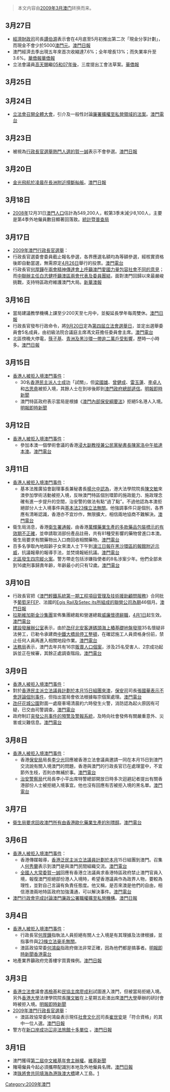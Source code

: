 > 本文内容由[2009年3月澳门](https://zh.wikipedia.org/wiki/2009年3月澳门)转换而来。


## 3月27日

  - [經濟財政司](../Page/經濟財政司.md "wikilink")司長[譚伯源](../Page/譚伯源.md "wikilink")表示會在4月底至5月初推出第二次「現金分享計劃」，而現金不會少於5000[澳門元](https://zh.wikipedia.org/wiki/澳門元 "wikilink")。[澳門日報](https://web.archive.org/web/20090330185902/http://www.macaodaily.com/html/2009-03/28/content_300539.htm)
  - 澳門經濟去季出現五年來首次收縮達7.6%；全年增長13%；而失業率升至3.6%。[華僑報](http://www.vakiodaily.com/index.php?tn=viewer&ncid=1&dt=&nid=143292)[華僑報](http://www.vakiodaily.com/index.php?tn=viewer&ncid=1&dt=&nid=143273)
  - 立法會議員[高天賜](../Page/高天賜.md "wikilink")繼[05和](../Page/2005年.md "wikilink")[07年後](../Page/2007年.md "wikilink")，三度提出工會法草案。[華僑報](http://www.vakiodaily.com/index.php?tn=viewer&ncid=1&dt=&nid=143263)

## 3月25日

## 3月24日

  - [立法會召開全體大會](https://zh.wikipedia.org/wiki/立法會 "wikilink")，引介及一般性討論[廉署擴權至私營領域的法案](https://zh.wikipedia.org/wiki/廉署 "wikilink")。[澳門電台](http://www.tdm.com.mo/c_radio/news/index.php?id=97332)

## 3月23日

  - 被視為[行政長官選舉熱門人選的](https://zh.wikipedia.org/wiki/2009年澳門行政長官選舉 "wikilink")[賀一誠](../Page/賀一誠.md "wikilink")表示不會參選。[澳門日報](https://web.archive.org/web/20090327071722/http://www.macaodaily.com/html/2009-03/24/content_299097.htm)

## 3月20日

  - [金光飛航於凌晨在](https://zh.wikipedia.org/wiki/金光飛航 "wikilink")[長洲附近撞斷舢舨](https://zh.wikipedia.org/wiki/長洲 "wikilink")。[澳門日報](https://web.archive.org/web/20090324051841/http://www.macaodaily.com/html/2009-03/21/content_297986.htm)

## 3月18日

  - [2008年](../Page/2008年.md "wikilink")12月31日[澳門人口](../Page/澳門人口.md "wikilink")估計為549,200人，較第3季末減少8,100人，主要是第4季外地僱員數目顯著回落致。[統計暨普查局](http://www.dsec.gov.mo/Statistic/Demographic/DemographicStatistics/DemographicStatistics2008Q4.aspx)

## 3月17日

  - [2009年澳門行政長官選舉](https://zh.wikipedia.org/wiki/2009年澳門行政長官選舉 "wikilink")：
  - 行政長官選委會委員截止報名參選，各界應選名額均為等額參選，經核實資格後即自動當選，無需原定[4月26日](../Page/4月26日.md "wikilink")舉行的投票。[澳門電台](http://www.tdm.com.mo/c_radio/news/index.php?id=97051)
  - 行政長官[何厚鏵](../Page/何厚鏵.md "wikilink")在[兩會精神傳達會上呼籲澳門愛國力量包容社會不同的意見](https://zh.wikipedia.org/wiki/兩會 "wikilink")；而[中聯辦主任白志健呼籲澳區兩會代表及委員團結](https://zh.wikipedia.org/wiki/中聯辦 "wikilink")，面對澳門回歸以來最嚴峻挑戰，支持特區政府維護澳門大局。[新華澳報](https://archive.is/20130502013904/http://www.waou.com.mo/detail.asp?id=33955)

## 3月16日

  - 當局建議教學機構上課至少200天至七月中，並擬延長學年每周雙休。[澳門日報](https://web.archive.org/web/20090320080814/http://www.macaodaily.com/html/2009-03/16/content_295980.htm)
  - 行政長官發布行政命令，將[9月20日](../Page/9月20日.md "wikilink")定為[第四屆立法會選舉日](../Page/2009年澳門立法會選舉.md "wikilink")，並定出選舉委員會5名成員，由初級法院合議庭主席馮文莊擔任委員會主席。[澳門電台](http://www.tdm.com.mo/c_radio/news/index.php?id=96987)
  - 北區傍晚大停電，[筷子基](../Page/筷子基.md "wikilink")、[青洲及](../Page/青洲_\(澳門\).md "wikilink")[黑沙環一帶逾二萬戶受影響](https://zh.wikipedia.org/wiki/黑沙環 "wikilink")，歷時一小時多。[澳門日報](https://web.archive.org/web/20090320080902/http://www.macaodaily.com/html/2009-03/17/content_296477.htm)

## 3月15日

  - [香港人被拒入境澳門事件](../Page/香港人被拒入境澳門事件.md "wikilink")：
      - 30名[香港民主派人士成功](https://zh.wikipedia.org/wiki/香港民主派 "wikilink")「試關」，但[梁國雄](../Page/梁國雄.md "wikilink")、[曾健成](../Page/曾健成.md "wikilink")、[雷玉蓮](../Page/雷玉蓮.md "wikilink")、[李卓人](../Page/李卓人.md "wikilink")和[古思堯](../Page/古思堯.md "wikilink")被拒入境，其餘人士在到埗後即到[澳門政府總部遞信](../Page/澳門特別行政區政府總部.md "wikilink")。[明報即時新聞](http://www.mpinews.com/htm/INews/20090315/gb71035i.htm)
      - 澳門特區政府表示當局是根據《[澳門內部保安綱要法](../Page/澳門內部保安綱要法.md "wikilink")》拒絕5名港人入境。[明報即時新聞](http://www.mpinews.com/htm/INews/20090315/gb71508c.htm)

## 3月12日

  - [香港人被拒入境澳門事件](../Page/香港人被拒入境澳門事件.md "wikilink")：
      - 參加本澳一個學術會議的香港[浸大副教授兼](https://zh.wikipedia.org/wiki/浸大 "wikilink")[公民黨秘書長](../Page/公民黨_\(香港\).md "wikilink")[陳家洛中午抵達本澳](../Page/陳家洛_\(香港\).md "wikilink")。[澳門電台](http://www.tdm.com.mo/c_radio/news/index.php?id=96832)

## 3月11日

  - [香港人被拒入境澳門事件](../Page/香港人被拒入境澳門事件.md "wikilink")：
      - 基本法推廣協會副理事長兼秘書長[楊允中認為](https://zh.wikipedia.org/wiki/楊允中 "wikilink")，港大法學院院長[陳文敏](../Page/陳文敏.md "wikilink")來澳參加學術活動被拒入境，反映澳門特區個別環節的施政能力、施政理念確有進一步提升的空間，治安警的做法有點“過了點”。不過他認為本澳拒絕部分人士入境事件與[基本法23條立法無關](../Page/維護國家安全法.md "wikilink")。他強調事件只是個別，各界應有清晰認識，香港亦不宜炒作，無限擴大，相信兩地協商不難解決。[澳門電台](http://www.tdm.com.mo/c_radio/news/index.php?id=96810)
  - 衛生局消息，香港[衛生署通報](https://zh.wikipedia.org/wiki/衛生署 "wikilink")，由香港[萬輝藥業生產的多款藥品包裝標示的有效期不正確](https://zh.wikipedia.org/wiki/萬輝藥業 "wikilink")，並申請取消部份產品註冊，共有81種受影響的藥物曾進口本澳。衛生局要求有關藥物出入口商回收相關藥物。[澳門電台](http://www.tdm.com.mo/c_radio/news/index.php?id=96805)
  - 百多名爭取內地超齡子女來澳人士下午到[濠江日報在](https://zh.wikipedia.org/wiki/濠江日報 "wikilink")[黑沙環區的報館附近示威](https://zh.wikipedia.org/wiki/黑沙環 "wikilink")，抗議報章的報導手法，並焚燒報紙抗議。[澳門電台](http://www.tdm.com.mo/c_radio/news/index.php?id=96803)
  - [北區發生四宗縱火案](https://zh.wikipedia.org/wiki/北區_\(澳門\) "wikilink")。警方帶走包括涉嫌指使者的8名涉案少年。他們全部未到16歲刑事歸責年齡，年齡最小的只有12歲。[澳門電台](http://www.tdm.com.mo/c_radio/news/index.php?id=96799)

## 3月10日

  - 行政長官把《[澳門輕鐵系統第一期工程項目管理及技術援助顧問服務](https://zh.wikipedia.org/wiki/澳門輕鐵 "wikilink")》合同批予[葡萄牙](../Page/葡萄牙.md "wikilink")[FEP](https://zh.wikipedia.org/wiki/Fase—Estudos_e_Projectos_S._A. "wikilink")、法國的[Egis Rail及](https://zh.wikipedia.org/wiki/Egis_Rail "wikilink")[Setec its所組成的聯營公司為期](https://zh.wikipedia.org/wiki/Setec_its "wikilink")46個月。[澳門日報](https://web.archive.org/web/20090313052143/http://www.macaodaily.com/html/2009-03/10/content_293619.htm)
  - [拉斯維加斯金沙集團](../Page/拉斯維加斯金沙集團.md "wikilink")宣佈集團總裁和營運總裁[威廉懷德辭職](https://zh.wikipedia.org/wiki/威廉懷德 "wikilink")，[4月1日](../Page/4月1日.md "wikilink")起生效。[澳門電台](http://www.tdm.com.mo/c_radio/news/index.php?id=96741)
  - [建設發展辦公室](../Page/建設發展辦公室.md "wikilink")表示，由於[氹仔](../Page/氹仔.md "wikilink")[北安客運碼頭海上樁基礎地盤發現](https://zh.wikipedia.org/wiki/北安客運碼頭 "wikilink")35名懷疑非法勞工，已勒令承建商[中鐵大橋局停工整頓](https://zh.wikipedia.org/wiki/中鐵大橋局 "wikilink")，在確認施工人員資格身份前，禁止任何人員再進入相關地段作業。[澳門電台](http://www.tdm.com.mo/c_radio/news/index.php?id=96771)
  - [法務局](../Page/法務局.md "wikilink")表示，澳門去年共有16宗[販賣人口個案](https://zh.wikipedia.org/wiki/販賣人口 "wikilink")，涉及25名受害人、2宗成功起訴並正在候審，其餘正處調查階段。[澳門電台](http://www.tdm.com.mo/c_radio/news/index.php?id=96767)

## 3月9日

  - [香港人被拒入境澳門事件](../Page/香港人被拒入境澳門事件.md "wikilink")：
  - 對於[香港民主派立法議員計劃於](https://zh.wikipedia.org/wiki/香港民主派 "wikilink")[本月15日組團來澳](../Page/3月15日.md "wikilink")，[保安司](../Page/保安司.md "wikilink")司長[張國華表示不會評論個別事件](https://zh.wikipedia.org/wiki/張國華 "wikilink")，但指出當局會依法根據每宗個案處理。[澳門電台](http://www.tdm.com.mo/c_radio/news/index.php?id=96697)
  - [氹仔](../Page/氹仔.md "wikilink")[花城公園](../Page/花城公園.md "wikilink")對面一處廢車場清晨約六時發生火警，消防認為起火原因有可疑，已交由司警調查。[澳門電台](http://www.tdm.com.mo/c_radio/news/index.php?id=96693)
  - 政府制訂[突發公共事件的預警及警報系統](https://zh.wikipedia.org/wiki/突發公共事件的預警及警報系統 "wikilink")，及時向社會發佈有關嚴重意外、災害或災難信息。[澳門電台](http://www.tdm.com.mo/c_radio/news/index.php?id=96680)

## 3月8日

  - [香港人被拒入境澳門事件](../Page/香港人被拒入境澳門事件.md "wikilink")：
      - 香港[保安局](../Page/保安局.md "wikilink")局長[李少光](../Page/李少光.md "wikilink")回應被香港立法會議員邀請一同在本月15日到澳門交流說有關入境澳門的問題，香港與澳門的行政長官已在處理當中，不宜節外生枝，否則亦無補於事。[澳門電台](http://www.tdm.com.mo/c_radio/news/index.php?id=96658)
      - [治安警察局](../Page/治安警察局.md "wikilink")代局長李小平出席特警總部開放日時多次迴避記者提出有關香港部份人士被拒絕入境事宜。他也沒有回應有否被拒入境的黑名單。[澳門電台](http://www.tdm.com.mo/c_radio/news/index.php?id=96652)

## 3月7日

  - [衛生局要求回收澳門所有由香港](https://zh.wikipedia.org/wiki/衛生局 "wikilink")[歐化藥業生產的](https://zh.wikipedia.org/wiki/歐化藥業 "wikilink")[別嘌醇](https://zh.wikipedia.org/wiki/別嘌醇 "wikilink")。[澳門電台](http://www.tdm.com.mo/c_radio/news/index.php?id=96631)

## 3月6日

  - [香港人被拒入境澳門事件](../Page/香港人被拒入境澳門事件.md "wikilink")：
      - 香港傳媒報導，[香港泛民主派立法議員計劃於本月](https://zh.wikipedia.org/wiki/香港泛民主派 "wikilink")15日組團到澳門。召集人[何秀蘭](../Page/何秀蘭.md "wikilink")表示到澳門是與澳門民間組織交流。[澳門電台](http://www.tdm.com.mo/c_radio/news/index.php?id=96591)
      - [全國人大常委](https://zh.wikipedia.org/wiki/全國人大 "wikilink")[賀一誠](../Page/賀一誠.md "wikilink")回應有香港立法議員求香港特區政府禁止澳門官員入境，報復澳門拒絕部份港人入境時，希望香港議員作為政界人物，要較為理性，並對自己言論有負責任態度。他又稱，是否來澳是他們的自由，相信港澳兩地特區政府加強溝通，可以解決事件。[澳門電台](http://www.tdm.com.mo/c_radio/news/index.php?id=96574)
  - [澳門行政會完成討論](https://zh.wikipedia.org/wiki/澳門行政會 "wikilink")[澳門廉政公署職權擴至私營機構](https://zh.wikipedia.org/wiki/澳門廉政公署 "wikilink")。[澳門日報](https://web.archive.org/web/20090310151001/http://www.macaodaily.com/html/2009-03/07/content_292401.htm)

## 3月4日

  - [香港人被拒入境澳門事件](../Page/香港人被拒入境澳門事件.md "wikilink")：
      - 行政長官[何厚鏵](../Page/何厚鏵.md "wikilink")指執法人員拒絕有關人士入境是有其理據及法律根據，並指事件與[23條立法毫毛無關](../Page/維護國家安全法.md "wikilink")。
      - 澳區政協常委[何鴻燊](../Page/何鴻燊.md "wikilink")指政府做法非常正確，因為他們都是搞事者。[明報即時新聞](https://web.archive.org/web/20090310133446/http://www.mpinews.com/htm/inews/20090304/gb31239a.htm)[香港電台](http://www.rthk.org.hk/rthk/news/expressnews/20090304/news_20090304_55_564017.htm)
  - 地產業界籲政府完善樓宇買賣條例。[澳門日報](https://web.archive.org/web/20090321110828/http://www.macaodaily.com/html/2009-03/05/content_291709.htm)

## 3月3日

  - [香港立法會](../Page/香港立法會.md "wikilink")議會[馮檢基](../Page/馮檢基.md "wikilink")和[民協主席](https://zh.wikipedia.org/wiki/民協 "wikilink")[廖成利](../Page/廖成利.md "wikilink")試圖進入澳門，但被當局拒絕入境。另外[香港大學](../Page/香港大學.md "wikilink")法律學院院長[陳文敏](../Page/陳文敏.md "wikilink")在上星期五赴澳出席[澳門大學](../Page/澳門大學.md "wikilink")舉辦的研討會時被拒入境。[明報即時新聞](https://web.archive.org/web/20090309011127/http://www.mpinews.com/htm/INews/20090303/gb22300c.htm)
  - [2009年澳門行政長官選舉](https://zh.wikipedia.org/wiki/2009年澳門行政長官選舉 "wikilink")：
      - 澳區政協常委何鴻燊表示現任[社會文化司](../Page/社會文化司.md "wikilink")司長[崔世安](../Page/崔世安.md "wikilink")是「符合資格」的其中一位人選。[澳門日報](http://www.macaodaily.com/html/2009-03/05/content_291715.htm)
  - 警方在[新口岸成功冚非法旅館十多單位](https://zh.wikipedia.org/wiki/新口岸 "wikilink") 。[澳門日報](https://web.archive.org/web/20090310014324/http://www.macaodaily.com/html/2009-03/04/content_291306.htm)

## 3月1日

  - 澳門獲得[第二屆中文維基年會主辦權](https://zh.wikipedia.org/wiki/第二屆中文維基年會 "wikilink")。[維基新聞](http://zh.wikinews.org/wiki/%E6%BE%B3%E9%97%A8%E8%8E%B7%E5%BE%972009%E5%B9%B4%E4%B8%AD%E6%96%87%E7%BB%B4%E5%9F%BA%E5%B9%B4%E4%BC%9A%E4%B8%BB%E5%8A%9E%E6%9D%83)
  - 賭場僱員今起必須攜帶配識別本地及外地僱員名牌。[澳門日報](https://web.archive.org/web/20090306120109/http://www.macaodaily.com/html/2009-03/02/content_290488.htm)
  - 澳[珠將會共同填海為](https://zh.wikipedia.org/wiki/珠海 "wikilink")[港珠澳大橋](../Page/港珠澳大橋.md "wikilink")建人工島。[1](http://www.macaodaily.com/html/2009-03/02/content_290503.htm澳門日報)

[Category:2009年澳門](https://zh.wikipedia.org/wiki/Category:2009年澳門 "wikilink")
